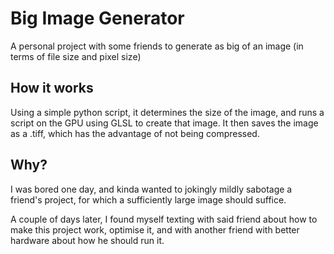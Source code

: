 # Big Image Generator

A personal project with some friends to generate as big of an image (in terms of file size and pixel size)

## How it works

Using a simple python script, it determines the size of the image, and runs a script on the GPU using GLSL to create that image.
It then saves the image as a .tiff, which has the advantage of not being compressed.

## Why?

I was bored one day, and kinda wanted to jokingly mildly sabotage a friend's project, for which a sufficiently large image should suffice.

A couple of days later, I found myself texting with said friend about how to make this project work, optimise it, and with another friend with better hardware about how he should run it.